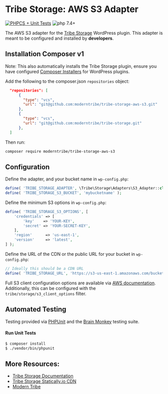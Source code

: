 # Tribe Storage: AWS S3 Adapter

[![PHPCS + Unit Tests](https://github.com/moderntribe/tribe-storage-aws-s3/actions/workflows/pull-request.yml/badge.svg)](https://github.com/moderntribe/tribe-storage-aws-s3/actions/workflows/pull-request.yml)
![php 7.4+](https://img.shields.io/badge/php-min%207.4-red.svg)

The AWS S3 adapter for the [Tribe Storage](https://github.com/moderntribe/tribe-storage) WordPress plugin.
This adapter is meant to be configured and installed by **developers**.

## Installation Composer v1

Note: This also automatically installs the Tribe Storage plugin, ensure you have configured 
[Composer Installers](https://getcomposer.org/doc/faqs/how-do-i-install-a-package-to-a-custom-path-for-my-framework.md#how-do-i-install-a-package-to-a-custom-path-for-my-framework-) 
for WordPress plugins.

Add the following to the composer.json `repositories` object:

```json
  "repositories": [
      {
        "type": "vcs",
        "url": "git@github.com:moderntribe/tribe-storage-aws-s3.git"
      },
      {
        "type": "vcs",
        "url": "git@github.com:moderntribe/tribe-storage.git"
      },
  ]
```
Then run:

```bash
composer require moderntribe/tribe-storage-aws-s3
```

## Configuration

Define the adapter, and your bucket name in `wp-config.php`:

```php
define( 'TRIBE_STORAGE_ADAPTER', \Tribe\Storage\Adapters\S3_Adapter::class );
define( 'TRIBE_STORAGE_S3_BUCKET', 'mybucketname' );
```

Define the minimum S3 options in `wp-config.php`:

```php
define( 'TRIBE_STORAGE_S3_OPTIONS', [
	'credentials' => [
		'key'    => 'YOUR-KEY',
		'secret' => 'YOUR-SECRET-KEY',
	],
	'region'      => 'us-east-1',
	'version'     => 'latest',
] );
```

Define the URL of the CDN or the public URL for your bucket in `wp-config.php`:

```php
// Ideally this should be a CDN URL
define( 'TRIBE_STORAGE_URL', 'https://s3-us-east-1.amazonaws.com/bucket/' . TRIBE_STORAGE_S3_BUCKET );
```

Full S3 client configuration options are available via
[AWS documentation](https://docs.aws.amazon.com/sdk-for-php/v3/developer-guide/guide_configuration.html).
Additionally, this can be configured with the `tribe/storage/s3_client_options` filter.

## Automated Testing

Testing provided via [PHPUnit](https://phpunit.de/) and the [Brain Monkey](https://brain-wp.github.io/BrainMonkey/)
testing suite.

#### Run Unit Tests

```bash
$ composer install
$ ./vendor/bin/phpunit
```

## More Resources:

- [Tribe Storage Documentation](https://github.com/moderntribe/tribe-storage)
- [Tribe Storage Statically.io CDN](https://github.com/moderntribe/tribe-storage-statically-cdn)
- [Modern Tribe](https://tri.be/)
